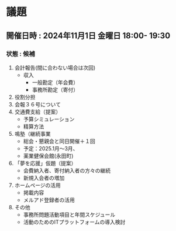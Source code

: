 # 議題 #
## 開催日時 : 2024年11月1日 金曜日 18:00- 19:30 ##
### 状態 : 候補 ###

1. 会計報告(間に合わない場合は次回)
   - 収入
     - 一般勘定（年会費）
     - 事務所勘定（寄付）
1. 役割分担
1. 会報３６号について
1. 交通費支給（提案）
   - 予算シミュレーション
   -  精算方法
1. 鳴塾（継続事業
   - 総会・懇親会と同日開催＋１回
   - 予定：2025.1月～3月、
   - 薬業健保会館(永田町)
1. 「夢を応援」仮題（提案）
   - 会費納入者、寄付納入者の方々の継続
   - 新規入会者の増加
1. ホームページの活用
   - 掲載内容
   - メルアド登録者の活用
1. その他
   - 事務所問題活動項目と年間スケジュール
   - 活動のためのITプラットフォームの導入検討
